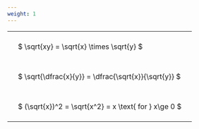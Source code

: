 ```yaml
---
weight: 1
---
```


<style type="text/css">
#T_d9297 th.col_heading {
  text-align: left;
  font-size: 1em;
}
#T_d9297 td {
  text-align: left;
  font-size: 1em;
  padding: 1.5em;
}
</style>
<table id="T_d9297">
  <thead>
  </thead>
  <tbody>
    <tr>
      <td id="T_d9297_row0_col0" class="data row0 col0" >$ \sqrt{xy} = \sqrt{x} \times \sqrt{y} $</td>
    </tr>
    <tr>
      <td id="T_d9297_row1_col0" class="data row1 col0" >$ \sqrt{\dfrac{x}{y}} = \dfrac{\sqrt{x}}{\sqrt{y}} $</td>
    </tr>
    <tr>
      <td id="T_d9297_row2_col0" class="data row2 col0" >$ (\sqrt{x})^2 = \sqrt{x^2} = x \text{ for } x\ge 0 $</td>
    </tr>
  </tbody>
</table>

